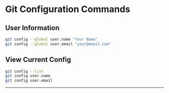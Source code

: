 # Git Configuration Commands 
## User Information
```bash
git config --global user.name "Your Name"
git config --global user.email "your@email.com"
````

## View Current Config

```bash
git config --list
git config user.name
git config user.email
```

---

